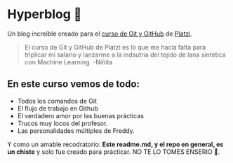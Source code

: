 # Hyperblog 💚

Un blog increíble creado para el [curso de Git y GitHub](https://platzi.com/clases/1557-git-github/) de [Platzi](https://platzi.com/home).

> El curso de Git y GitHub de Platzi es lo que me hacía falta para triplicar mi salario y lanzarme a la indsutria del tejido de lana sintética con Machine Learning. 
> -Niñita

## En este curso vemos de todo: 
* Todos los comandos de Git
* El flujo de trabajo en Github
* El verdadero amor por las buenas prácticas
* Trucos muy locos del profesor.
* Las personalidades múltiples de Freddy.

Y como un amable recodratorio: **Este readme.md, y el repo en general, es un chiste** y solo fue creado para prácticar. NO TE LO TOMES ENSERIO 🤣.